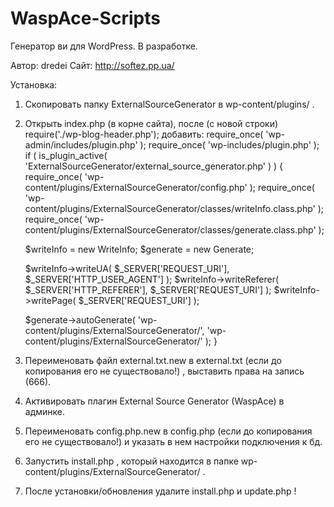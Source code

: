 WaspAce-Scripts
===============

Генератор ви для WordPress.
В разработке.

Автор: dredei
Сайт: http://softez.pp.ua/

Установка:
1. Скопировать папку ExternalSourceGenerator в wp-content/plugins/ .
2. Открыть index.php (в корне сайта), после (с новой строки) require('./wp-blog-header.php'); добавить:
require_once( 'wp-admin/includes/plugin.php' );
require_once( 'wp-includes/plugin.php' );
if ( is_plugin_active( 'ExternalSourceGenerator/external_source_generator.php' ) ) {	
	require_once( 'wp-content/plugins/ExternalSourceGenerator/config.php' );
	require_once( 'wp-content/plugins/ExternalSourceGenerator/classes/writeInfo.class.php' );
	require_once( 'wp-content/plugins/ExternalSourceGenerator/classes/generate.class.php' );

    $writeInfo = new WriteInfo;
	$generate = new Generate;

	$writeInfo->writeUA( $_SERVER['REQUEST_URI'], $_SERVER['HTTP_USER_AGENT'] );
	$writeInfo->writeReferer( $_SERVER['HTTP_REFERER'], $_SERVER['REQUEST_URI'] );
	$writeInfo->writePage( $_SERVER['REQUEST_URI'] );
	
	$generate->autoGenerate( 'wp-content/plugins/ExternalSourceGenerator/', 'wp-content/plugins/ExternalSourceGenerator/' );
}

3. Переименовать файл external.txt.new в external.txt (если до копирования его не существовало!) , выставить права на запись (666).
4. Активировать плагин External Source Generator (WaspAce) в админке.
5. Переименовать config.php.new в config.php (если до копирования его не существовало!) и указать в нем настройки подключения к бд.
6. Запустить install.php , который находится в папке wp-content/plugins/ExternalSourceGenerator/ .
7. После установки/обновления удалите install.php и update.php !